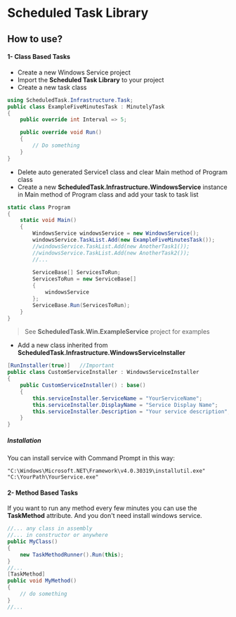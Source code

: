 # Scheduled Task Library


## How to use?
#### 1- Class Based Tasks
- Create a new Windows Service project
- Import the **Scheduled Task Library** to your project
- Create a new task class 
  

```csharp
using ScheduledTask.Infrastructure.Task;
public class ExampleFiveMinutesTask : MinutelyTask
{
    public override int Interval => 5;

    public override void Run()
    {
        // Do something
    }
}
```

- Delete auto generated Service1 class and clear Main method of Program class
- Create a new **ScheduledTask.Infrastructure.WindowsService** instance in Main method of Program class and add your task to task list

```csharp
static class Program
{
    static void Main()
    {
        WindowsService windowsService = new WindowsService();
        windowsService.TaskList.Add(new ExampleFiveMinutesTask());
        //windowsService.TaskList.Add(new AnotherTask1());
        //windowsService.TaskList.Add(new AnotherTask2());
        //...
        
        ServiceBase[] ServicesToRun;
        ServicesToRun = new ServiceBase[]
        {
            windowsService
        };
        ServiceBase.Run(ServicesToRun);
    }
}
```

> See **ScheduledTask.Win.ExampleService** project for examples

- Add a new class inherited from **ScheduledTask.Infrastructure.WindowsServiceInstaller** 

```csharp
[RunInstaller(true)]   //Important
public class CustomServiceInstaller : WindowsServiceInstaller
{
    public CustomServiceInstaller() : base()
    {
        this.serviceInstaller.ServiceName = "YourServiceName";
        this.serviceInstaller.DisplayName = "Service Display Name";
        this.serviceInstaller.Description = "Your service description";
    }
}
```


##### Installation

You can install service with Command Prompt in this way:

```
"C:\Windows\Microsoft.NET\Framework\v4.0.30319\installutil.exe" "C:\YourPath\YourService.exe"
```


#### 2- Method Based Tasks
If you want to run any method every few minutes you can use the **TaskMethod** attribute. And you don't need install windows service.

```csharp
//... any class in assembly
//... in constructor or anywhere
public MyClass()
{
    new TaskMethodRunner().Run(this);
}
//...
[TaskMethod]
public void MyMethod() 
{
    // do something
}
//...
```

